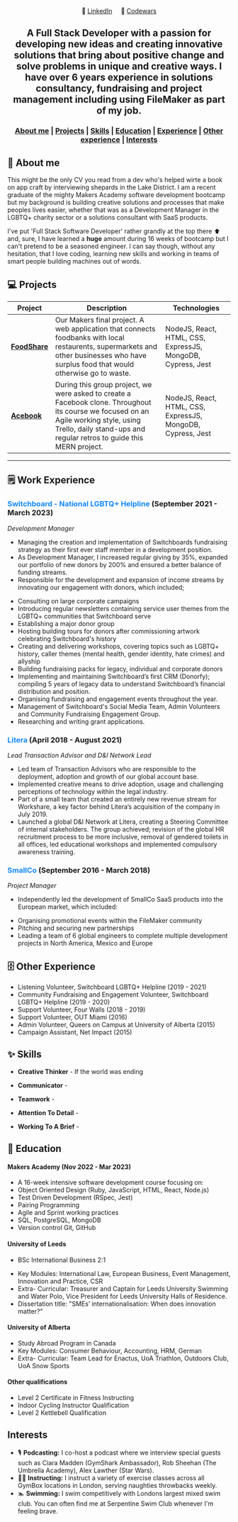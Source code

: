 
<!-- <h1 align="center">Jamie Richardson</h1> -->

<div align="center">

&nbsp;&nbsp;&nbsp;&nbsp;&nbsp;🔗&nbsp;[LinkedIn](https://www.linkedin.com/in/jamie-richardson-46897775/)&nbsp;&nbsp;&nbsp;&nbsp;&nbsp;🥋&nbsp;[Codewars](https://www.codewars.com/users/jam13richardson)&nbsp;&nbsp;&nbsp;&nbsp;&nbsp;

</div>

## <div align="center"> A Full Stack Developer with a passion for developing new ideas and creating innovative solutions that bring about positive change and solve problems in unique and creative ways. I have over 6 years experience in solutions consultancy, fundraising and project management including using FileMaker as part of my job. 
</div>
<div align="center">

### [About me](#about_me) | [Projects](#projects) | [Skills](#skills) | [Education](#education) | [Experience](#experience) | [Other experience](#other_experience) | [Interests](#interests)

</div>

## 🔎 **About me**

This might be the only CV you read from a dev who's helped wirte a book on app craft by interviewing shepards in the Lake District. I am a recent graduate of the mighty Makers Academy software development bootcamp but my background is building creative solutions and processes that make peoples lives easier, whether that was as a Development Manager in the LGBTQ+ charity sector or a solutions consultant with SaaS products. 

 I've put 'Full Stack Software Developer' rather grandly at the top there ⬆️ and, sure, I have learned a **huge** amount during 16 weeks of bootcamp but I can't pretend to be a seasoned engineer. I can say though, without any hesitation, that I love coding, learning new skills and working in teams of smart people building machines out of words. 

## 💻 **Projects**
| Project | Description | Technologies |
|---  |---  |---  |
| [**FoodShare**](https://github.com/maddc0de/foodshare) | Our Makers final project. A web application that connects foodbanks with local restaurents, supermarkets and other businesses who have surplus food that would otherwise go to waste.  | NodeJS, React, HTML, CSS, ExpressJS, MongoDB, Cypress, Jest |
| [**Acebook**](https://github.com/ManuelaIacobovici/acebook-mern-water-team/tree/main) | During this group project, we were asked to create a Facebook clone. Throughout its course we focused on an Agile working style, using Trello, daily stand-ups and regular retros to guide this MERN project. | NodeJS, React, HTML, CSS, ExpressJS, MongoDB, Cypress, Jest |

----


## 🗒️ Work Experience
### <span style="color: #1589FF;">**Switchboard - National LGBTQ+ Helpline**</span> (September 2021 - March 2023) <br> 
*Development Manager*
* Managing the creation and implementation of Switchboards fundraising strategy as their first ever staff member in a development position.
* As Development Manager, I increased regular giving by 35%, expanded our portfolio of new donors by 200% and ensured a better balance of funding streams.
* Responsible for the development and expansion of income streams by innovating our engagement with donors, which included;
- Consulting on large corporate campaigns
- Introducing regular newsletters containing service user themes from the LGBTQ+ communities that Switchboard serve
- Establishing a major donor group
- Hosting building tours for donors after commissioning artwork celebrating Switchboard's history
- Creating and delivering workshops, covering topics such as LGBTQ+ history, caller themes (mental health, gender identity, hate crimes) and allyship
- Building fundraising packs for legacy, individual and corporate donors
- Implementing and maintaining Switchboard’s first CRM (Donorfy); compiling 5 years of legacy data to understand Switchboard’s financial distribution and position.
- Organising fundraising and engagement events throughout the year.
- Management of Switchboard's Social Media Team, Admin Volunteers and Community Fundraising Engagement Group.
- Researching and writing grant applications.

### <span style="color: #1589FF;">**Litera**</span> (April 2018 - August 2021) <br> 
*Lead Transaction Advisor and D&I Network Lead*
* Led team of Transaction Advisors who are responsible to the deployment, adoption and growth of our global account base.
* Implemented creative means to drive adoption, usage and challenging perceptions of technology within the legal industry.
* Part of a small team that created an entirely new revenue stream for Workshare, a key factor behind Litera’s acquisition of the company in July 2019.
* Launched a global D&I Network at Litera, creating a Steering Committee of internal stakeholders. The group achieved; revision of the global HR recruitment process to be more inclusive, removal of gendered toilets in all offices, led educational workshops and implemented compulsory awareness training.

### <span style="color: #1589FF;">**SmallCo**</span> (September 2016 - March 2018) <br> 
*Project Manager*
* Independently led the development of SmallCo SaaS products into the European market, which included:
- Organising promotional events within the FileMaker community
- Pitching and securing new partnerships
- Leading a team of 6 global engineers to complete multiple development projects in North America, Mexico and Europe

## 🗄️ Other Experience 
* Listening Volunteer, Switchboard LGBTQ+ Helpline (2019 - 2021)
* Community Fundraising and Engagement Volunteer, Switchboard LGBTQ+ Helpline (2019 - 2020)
* Support Volunteer, Four Walls (2018 - 2019)
* Support Volunteer, OUT Miami (2016)
* Admin Volunteer, Queers on Campus at University of Alberta (2015)
* Campaign Assistant, Net Impact (2015)

## ✨ Skills
* **Creative Thinker** - If the world was ending 

* **Communicator** - 

* **Teamwork** - 

* **Attention To Detail** -
  
* **Working To A Brief** - 

## 🎒 Education

#### **Makers Academy** (Nov 2022 - Mar 2023)
- A 16-week intensive software development course focusing on:
- Object Oriented Design (Ruby, JavaScript, HTML, React, Node.js)
- Test Driven Development (RSpec, Jest)
- Pairing Programming 
- Agile and Sprint working practices
- SQL, PostgreSQL, MongoDB
- Version control Git, GitHub

#### **University of Leeds** 
* BSc International Business 2:1
- Key Modules: International Law, European Business, Event Management, Innovation and Practice, CSR
- Extra- Curricular: Treasurer and Captain for Leeds University Swimming and Water Polo, Vice President for Leeds University Halls of Residence.
- Dissertation title: "SMEs’ internationalisation: When does innovation matter?"

#### **University of Alberta**
- Study Abroad Program in Canada
- Key Modules: Consumer Behaviour, Accounting, HRM, German
- Extra- Curricular: Team Lead for Enactus, UoA Triathlon, Outdoors Club, UoA Snow Sports

#### **Other qualifications**
* Level 2 Certificate in Fitness Instructing
* Indoor Cycling Instructor Qualification
* Level 2 Kettlebell Qualification

## Interests
* 🎙️ **Podcasting:** I co-host a podcast where we interview special guests such as Ciara Madden (GymShark Ambassador), Rob Sheehan (The Umbrella Academy), Alex Lawther (Star Wars). 
* 🤸‍♀️ **Instructing:** I instruct a variety of exercise classes across all GymBox locations in London, serving naughties throwbacks weekly. 
* 🏊 **Swimming:** I swim competitively with Londons largest mixed swim club. You can often find me at Serpentine Swim Club whenever I'm feeling brave. 
